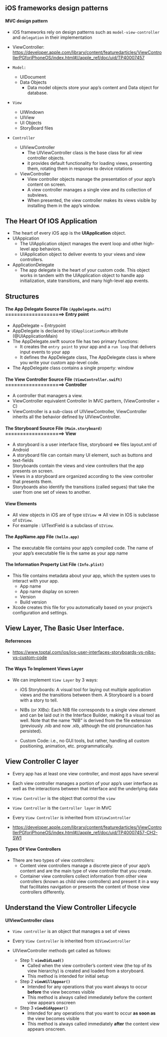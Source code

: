 
## iOS frameworks design patterns

#### MVC design pattern

  - iOS frameworks rely on design patterns such as `model-view-controller` and `delegation` in their implementation
  - ViewController: https://developer.apple.com/library/content/featuredarticles/ViewControllerPGforiPhoneOS/index.html#//apple_ref/doc/uid/TP40007457
  
  - `Model:`
      - UIDocument
      - Data Objects
          - Data model objects store your app’s content and Data object for database.
  - `View`
      - UIWindown
      - UIView
      - UI Objects
      - StoryBoard files
  - `Controller`
      - UIViewController
          - The UIViewController class is the base class for all view controller objects.
          - it provides default functionality for loading views, presenting them, rotating them in response to device rotations
      - ViewController
          - View controller objects manage the presentation of your app’s content on screen.
          -  A view controller manages a single view and its collection of subviews.
          -  When presented, the view controller makes its views visible by installing them in the app’s window.
         
## The Heart Of IOS Application
- The heart of every iOS app is the **UIApplication** object.
- UIAppication
  - The UIApplication object manages the event loop and other high-level app behaviors.
  - UIApplication object to deliver events to your views and view controllers.
- ApplicationDelegate 
  - The app delegate is the heart of your custom code. This object works in tandem with the UIApplication object to handle app initialization, state transitions, and many high-level app events.
  
## Structures
#### The App Delegate Source File `(AppDelegate.swift)` ====================> **Entry point**
  - AppDelegate ~ Entrypoint
  - AppDelegate is declaced by `UIApplicationMain` attribute (@UIApplicationMain)
  - The AppDelegate.swift source file has two primary functions:
    - It creates the `entry point` to your app and a `run loop` that delivers input events to your app
    - It defines the AppDelegate class, The AppDelegate class is where you write your custom app-level code.
  - The AppDelegate class contains a single property: window
  
#### The View Controller Source File `(ViewController.swift)` ====================> **Controller**
  - A controller that managers a view.
  - ViewController equivalent Controller In MVC parttern, (ViewController = C)
  - ViewController is a sub-class of UIViewController, ViewController inherits all the behavior defined by UIViewController.

#### The Storyboard Source File `(Main.storyboard)` ====================> **View**
  -  A storyboard is a user interface filse, storyboard <=> files layout.xml of Android
  -  A storyboard file can contain many UI element, such as buttons and text-fields
  - Storyboards contain the views and view controllers that the app presents on screen. 
  - Views in a storyboard are organized according to the view controller that presents them. 
  - Storyboards also identify the transitions (called segues) that take the user from one set of views to another.

#### View Elements
  - All view objects in iOS are of type `UIView` => All view in IOS is subclasse of `UIView`.
  - For example : UITextField is a subclass of `UIView`.

#### The AppName.app File `(hello.app)` 
  - The executable file contains your app’s compiled code. The name of your app’s executable file is the same as your app name

#### The Information Property List File `(Info.plist)`
  - This file contains metadata about your app, which the system uses to interact with your app.
    - App name
    - App name display on screen
    - Version
    - Build version
  - Xcode creates this file for you automatically based on your project’s configuration and settings.
 
## View Layer, The Basic User Interface.

#### Referrences
  - https://www.toptal.com/ios/ios-user-interfaces-storyboards-vs-nibs-vs-custom-code

#### The Ways To Implement Views Layer
  - We can implement `View Layer` by 3 ways:
    - iOS Storyboards: A visual tool for laying out multiple application views and the transitions between them. A Storyboard is a board with a story to tell.
  
    - NIBs (or XIBs): Each NIB file corresponds to a single view element and can be laid out in the Interface Builder, making it a visual tool as well. Note that the name “NIB” is derived from the file extension (previously .nib and now .xib, although the old pronunciation has persisted).

    - Custom Code: i.e., no GUI tools, but rather, handling all custom positioning, animation, etc. programmatically.
    


## View Controller **C layer**
  - Every app has at least one view controller, and most apps have several
  - Each view controller manages a portion of your app’s user interface as well as the interactions between that interface and the underlying data
  - `View Controller` is the object that control the `view`
  - `View Controller` is the `Controller layer` in MVC
  - Every `View Controller` is inherited from `UIViewController`
  
- https://developer.apple.com/library/content/featuredarticles/ViewControllerPGforiPhoneOS/index.html#//apple_ref/doc/uid/TP40007457-CH2-SW1

#### Types Of View Controllers
  - There are two types of view controllers:
    - Content view controllers manage a discrete piece of your app’s content and are the main type of view controller that you create.
    - Container view controllers collect information from other view controllers (known as child view controllers) and present it in a way that facilitates navigation or presents the content of those view controllers differently.
  
## Understand the View Controller Lifecycle

#### UIViewController class
  - `View controller` is an object that manages a set of views
  - Every `View Controller` is inherited from `UIViewController`
  - UIViewController methods get called as follows:
  
    - Step 1: **`viewDidLoad()`**
      - Called when the view controller’s content view (the top of its view hierarchy) is created and loaded from a storyboard.
      - This method is intended for initial setup
    - Step 2 **`viewWillAppear()`**
      - Intended for any operations that you want always to occur **before** the view becomes visible
      - This method is always called immediately before the content view appears onscreen
    - Step 3 **`viewDidAppear()`**
      - Intended for any operations that you want to occur **as soon as** the view becomes visible
      - This method is always called immediately **after** the content view appears onscreen.

  

